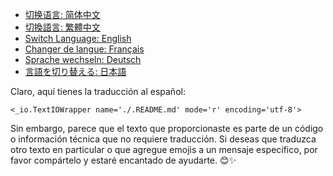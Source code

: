 - [切换语言: 简体中文](/README.md)
- [切換語言: 繁體中文](/README/README_繁体中文.md)
- [Switch Language: English](/README/README_English.md)
- [Changer de langue: Français](/README/README_Français.md)
- [Sprache wechseln: Deutsch](/README/README_Deutsch.md)
- [言語を切り替える: 日本語](/README/README_日本語.md)

Claro, aquí tienes la traducción al español:

```plaintext
<_io.TextIOWrapper name='./.README.md' mode='r' encoding='utf-8'>
```

Sin embargo, parece que el texto que proporcionaste es parte de un código o información técnica que no requiere traducción. Si deseas que traduzca otro texto en particular o que agregue emojis a un mensaje específico, por favor compártelo y estaré encantado de ayudarte. 😊✨